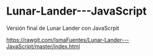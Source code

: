# Lunar-Lander---JavaScript

Versión final de Lunar Lander con JavaScrpit

https://rawgit.com/IsmaFuentes/Lunar-Lander---JavaScript/master/index.html
